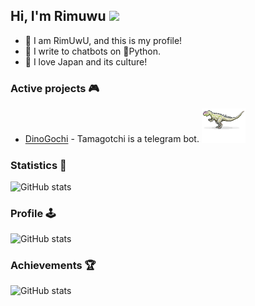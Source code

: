 ## Hi, I'm Rimuwu <img src="https://media.giphy.com/media/hvRJCLFzcasrR4ia7z/giphy.gif" width="30">

- 🍡 I am RimUwU, and this is my profile!
- 🤖 I write to chatbots on 🐍Python.
- 🎍 I love Japan and its culture!

###  Active projects 🎮

- [DinoGochi](https://github.com/Rimuwu/DinoGochi) - Tamagotchi is a telegram bot. <img src="images/dino.png" width="70">

###  Statistics 🎋
![GitHub stats](https://github-readme-stats.vercel.app/api?username=rimuwu&count_private=true&theme=tokyonight&show_icons=true&custom_title=Rimuwu )

###  Profile 🕹

![GitHub stats](https://github-profile-summary-cards.vercel.app/api/cards/profile-details?username=Rimuwu&theme=github_dark )

###  Achievements 🏆

![GitHub stats](https://github-profile-trophy.vercel.app/?username=Rimuwu&margin-w=5&theme=radical)
